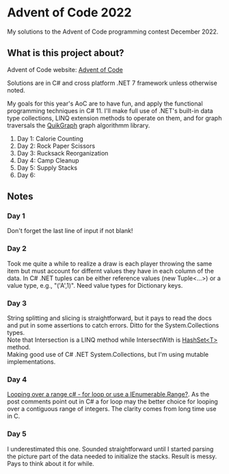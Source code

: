 # Advent of Code 2022

My solutions to the Advent of Code programming contest December 2022.

## What is this project about?

Advent of Code website:  [Advent of Code](https://adventofcode.com/2022)

Solutions are in C# and cross platform .NET 7 framework unless otherwise noted.

My goals for this year's AoC are to have fun, and apply
the functional programming techniques in C# 11.  I'll make
full use of .NET's built-in data type collections, LINQ extension methods to operate on them,
and for graph traversals the [QuikGraph](https://github.com/KeRNeLith/QuikGraph) graph algorithmm library.

1. Day  1:  Calorie Counting
2. Day  2:  Rock Paper Scissors
3. Day  3:  Rucksack Reorganization
4. Day  4:  Camp Cleanup
5. Day  5:  Supply Stacks
6. Day  6:  

## Notes

### Day 1

Don't forget the last line of input if not blank!

### Day 2

Took me quite a while to realize a draw is each player
throwing the same item but must account for differnt values
 they have in each column of the data.  In C# .NET tuples
 can be either reference values (new Tuple<...>) or a value
 type, e.g., "('A',1)".  Need value types for Dictionary
 keys.

### Day 3

String splitting and slicing is straightforward, but it pays to read the docs and put in some assertions
to catch errors.  Ditto for the System.Collections types.  
Note that Intersection is a LINQ method while IntersectWith
is [HashSet\<T>](https://learn.microsoft.com/en-us/dotnet/api/system.collections.generic.hashset-1?view=net-7.0) method.  
Making good use of C# .NET System.Collections, but I'm using mutable implementations.

### Day 4

[Looping over a range c# - for loop or use a IEnumerable.Range?](https://stackoverflow.com/questions/915745/thoughts-on-foreach-with-enumerable-range-vs-traditional-for-loop).
As the post comments point out in C# a for loop may the better choice for looping over a contiguous range of integers.  The clarity comes from long time use in C.

### Day 5

I underestimated this one.  Sounded straightforward until I started parsing the picture part of the data needed to initialize the stacks.  Result is messy.  Pays to think about it for while.
